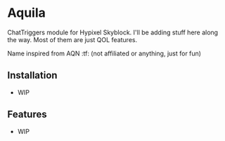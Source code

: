 # Aquila

ChatTriggers module for Hypixel Skyblock. I'll be adding stuff here along the way. Most of them are just QOL features.

Name inspired from AQN :tf: (not affiliated or anything, just for fun)

## Installation

- WIP

## Features

- WIP